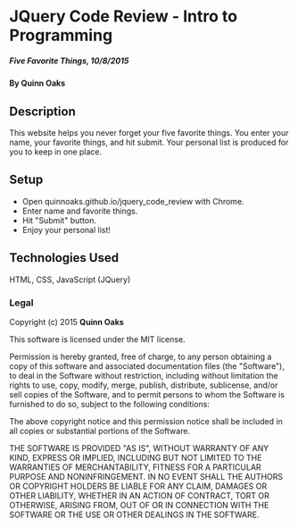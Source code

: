 # JQuery Code Review - Intro to Programming

##### Five Favorite Things, 10/8/2015

#### By Quinn Oaks

## Description

This website helps you never forget your five favorite things.  You enter your name, your favorite things, and hit submit. Your personal list is produced for you to keep in one place.

## Setup

* Open quinnoaks.github.io/jquery_code_review with Chrome.
* Enter name and favorite things.
* Hit "Submit" button.
* Enjoy your personal list!

## Technologies Used

HTML, CSS, JavaScript (JQuery)

### Legal

Copyright (c) 2015 **Quinn Oaks**

This software is licensed under the MIT license.

Permission is hereby granted, free of charge, to any person obtaining a copy
of this software and associated documentation files (the "Software"), to deal
in the Software without restriction, including without limitation the rights
to use, copy, modify, merge, publish, distribute, sublicense, and/or sell
copies of the Software, and to permit persons to whom the Software is
furnished to do so, subject to the following conditions:

The above copyright notice and this permission notice shall be included in
all copies or substantial portions of the Software.

THE SOFTWARE IS PROVIDED "AS IS", WITHOUT WARRANTY OF ANY KIND, EXPRESS OR
IMPLIED, INCLUDING BUT NOT LIMITED TO THE WARRANTIES OF MERCHANTABILITY,
FITNESS FOR A PARTICULAR PURPOSE AND NONINFRINGEMENT. IN NO EVENT SHALL THE
AUTHORS OR COPYRIGHT HOLDERS BE LIABLE FOR ANY CLAIM, DAMAGES OR OTHER
LIABILITY, WHETHER IN AN ACTION OF CONTRACT, TORT OR OTHERWISE, ARISING FROM,
OUT OF OR IN CONNECTION WITH THE SOFTWARE OR THE USE OR OTHER DEALINGS IN
THE SOFTWARE.
